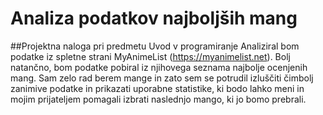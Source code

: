 # Analiza podatkov najboljših mang
##Projektna naloga pri predmetu Uvod v programiranje
Analiziral bom podatke iz spletne strani MyAnimeList (https://myanimelist.net). Bolj natančno, bom podatke pobiral iz njihovega seznama najbolje ocenjenih mang. Sam zelo rad berem mange in zato sem se potrudil izluščiti čimbolj zanimive podatke in prikazati uporabne statistike, ki bodo lahko meni in mojim prijateljem pomagali izbrati naslednjo mango, ki jo bomo prebrali.
